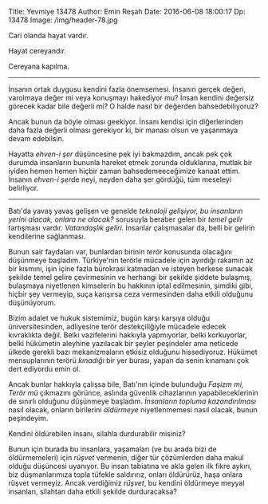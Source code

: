 Title: Yevmiye 13478
Author: Emin Reşah
Date: 2016-06-08 18:00:17 
Dp: 13478 
Image: /img/header-78.jpg

Cari olanda hayat vardır. 

Hayat cereyandır. 

Cereyana kapılma. 

------

İnsanın ortak duygusu kendini fazla önemsemesi. İnsanın gerçek değeri, varolmaya
değer mi veya konuşmayı hakediyor mu? İnsan kendini değersiz görecek kadar bile
değerli mi? O halde nasıl bir değerden bahsedebiliyoruz?

Ancak bunun da böyle olması geekiyor. İnsanı kendisi için diğerlerinden daha
fazla değerli olması gerekiyor ki, bir manası olsun ve yaşanmaya devam
edebilsin.

Hayatta *ehven-i şer* düşüncesine pek iyi bakmazdım, ancak pek çok durumda
insanların bununla hareket etmek zorunda olduklarına, mutlak bir iyiden hemen
hemen hiçbir zaman bahsedemeeceğimize kanaat ettim. İnsanın *ehven-i şer*de
neyi, neyden daha şer gördüğü, tüm meseleyi belirliyor.

-----

Batı'da yavaş yavaş gelişen ve genelde *teknoloji gelişiyor, bu insanların
yerini alacak, onlara ne olacak?* sorusuyla beraber gelen bir *temel gelir*
tartışması vardır. *Vatandaşlık geliri.* İnsanlar çalışmasalar da, belli bir
gelirin kendilerine sağlanması.

Bunun sair faydaları var, bunlardan birinin *terör* konusunda olacağını
düşünmeye başladım. Türkiye'nin terörle mücadele için ayırdığı rakamın az bir
kısmını, işin içine fazla bürokrasi katmadan ve isteyen herkese sunacak şekilde
temel gelire çevirmesinin ve herhangi bir şekilde şiddete bulaşmış, bulaşmaya
niyetlenen kimselerin bu hakkının iptal edilmesinin, şimdiki gibi, hiçbir şey
vermeyip, suça karışırsa ceza vermesinden daha etkili olduğunu düşünüyorum.

Bizim adalet ve hukuk sistemimiz, bugün karşı karşıya olduğu üniversitesinden,
adliyesine terör destekçiliğiyle mücadele edecek kıvraklıkta değil. Belki
vazifelerini hakkıyla yapmıyorlar, belki korkuyorlar, belki hükümetin aleyhine
yazılacak bir şeyler peşindeler ama neticede ülkede gerekli bazı mekanizmaların
etkisiz olduğunu hissediyoruz. Hükümet mensuplarının terörü *kınadığı* bir yer
burası, yapan da senin kınamanı çok dert ediyordu emin ol.

Ancak bunlar hakkıyla çalışsa bile, Batı'nın içinde bulunduğu *Faşizm mi, Terör
mü* çıkmazını görünce, aslında güvenlik cihazlarının yapabileceklerinin de
sınırlı olduğunu düşünmeye başladım. *İnsanların topluma kazandırılması* nasıl
olacak, onların birilerini *öldürmeye* niyetlenmemesi nasıl olacak, bunun
peşindeyim.

Kendini öldürebilen insanı, silahla durdurabilir misiniz?

Bunun için burada bu insanlara, yaşamaları (ve bu arada bizi de öldürmemeleri)
için *rüşvet* vermenin, diğer tür çözümlerden daha makul olduğu düşüncesi
uyanıyor. Bu insan tabiatına ve akla gelen ilk fikre aykırı, biz düşmanlarımıza
topla tüfekle saldırırız, onları öldürürüz, haşa onlara rüşvet vermeyiz. Ancak
verdiğimiz *rüşvet*, bu kendini öldürmeye meyyal insanları, silahtan daha etkili
şekilde durduracaksa?


